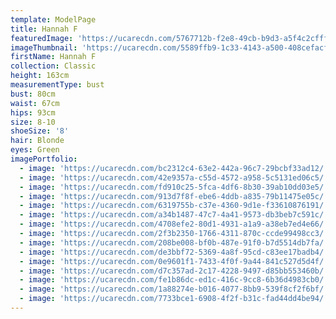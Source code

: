 ```yaml
---
template: ModelPage
title: Hannah F
featuredImage: 'https://ucarecdn.com/5767712b-f2e8-49cb-b9d3-a5f4c2cfff68/'
imageThumbnail: 'https://ucarecdn.com/5589ffb9-1c33-4143-a500-408cefacf581/'
firstName: Hannah F
collection: Classic
height: 163cm
measurementType: bust
bust: 80cm
waist: 67cm
hips: 93cm
size: 8-10
shoeSize: '8'
hair: Blonde
eyes: Green
imagePortfolio:
  - image: 'https://ucarecdn.com/bc2312c4-63e2-442a-96c7-29bcbf33ad12/'
  - image: 'https://ucarecdn.com/42e9357a-c55d-4572-a958-5c5131ed06c5/'
  - image: 'https://ucarecdn.com/fd910c25-5fca-4df6-8b30-39ab10dd03e5/'
  - image: 'https://ucarecdn.com/913d7f8f-ebe6-4ddb-a835-79b11475e05c/'
  - image: 'https://ucarecdn.com/6319755b-c37e-4360-9d1e-f33610876191/'
  - image: 'https://ucarecdn.com/a34b1487-47c7-4a41-9573-db3beb7c591c/'
  - image: 'https://ucarecdn.com/4708efe2-80d1-4931-a1a9-a38eb7ed4e66/'
  - image: 'https://ucarecdn.com/2f3b2350-1766-4311-870c-ccde99498cc3/'
  - image: 'https://ucarecdn.com/208be008-bf0b-487e-91f0-b7d5514db7fa/'
  - image: 'https://ucarecdn.com/de3bbf72-5369-4a8f-95cd-c83ee17badb4/'
  - image: 'https://ucarecdn.com/0e9601f1-7433-4f0f-9a44-841c527d5d4f/'
  - image: 'https://ucarecdn.com/d7c357ad-2c17-4228-9497-d85bb553460b/'
  - image: 'https://ucarecdn.com/fe1b86dc-ed1c-416c-9cc8-6b36d4983cb0/'
  - image: 'https://ucarecdn.com/1a88274e-b016-4077-8bb9-539f8cf2f6bf/'
  - image: 'https://ucarecdn.com/7733bce1-6908-4f2f-b31c-fad44dd4be94/'
---
```


